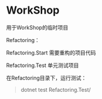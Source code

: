 # WorkShop
用于WorkShop的临时项目

Refactoring：

Refactoring.Start 需要重构的项目代码

Refactoring.Test 单元测试项目

在Refactoring目录下，运行测试：
>dotnet test Refactoring.Test/
